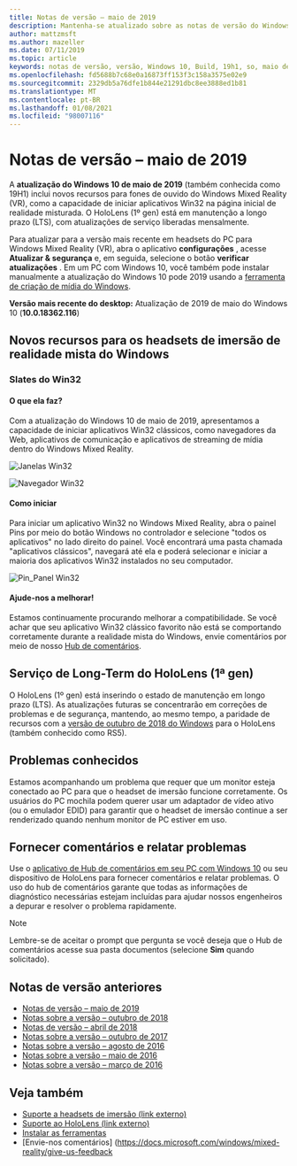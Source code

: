 ```yaml
---
title: Notas de versão – maio de 2019
description: Mantenha-se atualizado sobre as notas de versão do Windows Mixed Reality para a atualização do Windows 10 de maio de 2019/19H1.
author: mattzmsft
ms.author: mazeller
ms.date: 07/11/2019
ms.topic: article
keywords: notas de versão, versão, Windows 10, Build, 19h1, so, maio de 2019
ms.openlocfilehash: fd5688b7c68e0a16873ff153f3c158a3575e02e9
ms.sourcegitcommit: 2329db5a76dfe1b844e21291dbc8ee3888ed1b81
ms.translationtype: MT
ms.contentlocale: pt-BR
ms.lasthandoff: 01/08/2021
ms.locfileid: "98007116"
---
```

# <a name="release-notes---may-2019"></a>Notas de versão – maio de 2019

A **atualização do Windows 10 de maio de 2019** (também conhecida como 19H1) inclui novos recursos para fones de ouvido do Windows Mixed Reality (VR), como a capacidade de iniciar aplicativos Win32 na página inicial de realidade misturada. O HoloLens (1º gen) está em manutenção a longo prazo (LTS), com atualizações de serviço liberadas mensalmente.

Para atualizar para a versão mais recente em headsets do PC para Windows Mixed Reality (VR), abra o aplicativo **configurações** , acesse **Atualizar & segurança** e, em seguida, selecione o botão **verificar atualizações** . Em um PC com Windows 10, você também pode instalar manualmente a atualização do Windows 10 pode 2019 usando a [ferramenta de criação de mídia do Windows](https://www.microsoft.com/software-download/windows10).

**Versão mais recente do desktop:** Atualização de 2019 de maio do Windows 10 (**10.0.18362.116**)<br>

## <a name="new-features-for-windows-mixed-reality-immersive-headsets"></a>Novos recursos para os headsets de imersão de realidade mista do Windows

### <a name="win32-slates"></a>Slates do Win32

#### <a name="what-does-it-do"></a>O que ela faz? 
Com a atualização do Windows 10 de maio de 2019, apresentamos a capacidade de iniciar aplicativos Win32 clássicos, como navegadores da Web, aplicativos de comunicação e aplicativos de streaming de mídia dentro do Windows Mixed Reality. 

![Janelas Win32](images/mr-win32-slates-1.png)

![Navegador Win32](images/mr-win32-slates-2.png)

#### <a name="how-to-launch"></a>Como iniciar
Para iniciar um aplicativo Win32 no Windows Mixed Reality, abra o painel Pins por meio do botão Windows no controlador e selecione "todos os aplicativos" no lado direito do painel.  Você encontrará uma pasta chamada "aplicativos clássicos", navegará até ela e poderá selecionar e iniciar a maioria dos aplicativos Win32 instalados no seu computador.

![Pin_Panel Win32](images/mr-win32-slates-pinspanel.png)

#### <a name="help-us-improve"></a>Ajude-nos a melhorar!
Estamos continuamente procurando melhorar a compatibilidade.  Se você achar que seu aplicativo Win32 clássico favorito não está se comportando corretamente durante a realidade mista do Windows, envie comentários por meio de nosso [Hub de comentários](https://support.microsoft.com//help/4021566/windows-10-send-feedback-to-microsoft-with-feedback-hub).

## <a name="hololens-1st-gen-long-term-servicing"></a>Serviço de Long-Term do HoloLens (1ª gen)

O HoloLens (1º gen) está inserindo o estado de manutenção em longo prazo (LTS). As atualizações futuras se concentrarão em correções de problemas e de segurança, mantendo, ao mesmo tempo, a paridade de recursos com a [versão de outubro de 2018 do Windows](release-notes-october-2018.md) para o HoloLens (também conhecido como RS5). 

## <a name="known-issues"></a>Problemas conhecidos

Estamos acompanhando um problema que requer que um monitor esteja conectado ao PC para que o headset de imersão funcione corretamente. Os usuários do PC mochila podem querer usar um adaptador de vídeo ativo (ou o emulador EDID) para garantir que o headset de imersão continue a ser renderizado quando nenhum monitor de PC estiver em uso. 

## <a name="provide-feedback-and-report-issues"></a>Fornecer comentários e relatar problemas

Use o [aplicativo de Hub de comentários em seu PC com Windows 10](https://docs.microsoft.com/windows/mixed-reality/give-us-feedback) ou seu dispositivo de HoloLens para fornecer comentários e relatar problemas. O uso do hub de comentários garante que todas as informações de diagnóstico necessárias estejam incluídas para ajudar nossos engenheiros a depurar e resolver o problema rapidamente.

>[!NOTE]
>Lembre-se de aceitar o prompt que pergunta se você deseja que o Hub de comentários acesse sua pasta documentos (selecione **Sim** quando solicitado).

## <a name="prior-release-notes"></a>Notas de versão anteriores

* [Notas de versão – maio de 2019](release-notes-may-2019.md)
* [Notas sobre a versão – outubro de 2018](release-notes-october-2018.md)
* [Notas de versão – abril de 2018](release-notes-april-2018.md)
* [Notas sobre a versão – outubro de 2017](release-notes-october-2017.md)
* [Notas sobre a versão – agosto de 2016](release-notes-august-2016.md)
* [Notas sobre a versão – maio de 2016](release-notes-may-2016.md)
* [Notas sobre a versão – março de 2016](release-notes-march-2016.md)

## <a name="see-also"></a>Veja também
* [Suporte a headsets de imersão (link externo)](https://docs.microsoft.com/windows/mixed-reality/enthusiast-guide/troubleshooting-windows-mixed-reality)
* [Suporte ao HoloLens (link externo)](https://support.microsoft.com/products/hololens)
* [Instalar as ferramentas](https://docs.microsoft.com/windows/mixed-reality/develop/install-the-tools)
* [Envie-nos comentários] (https://docs.microsoft.com/windows/mixed-reality/give-us-feedback

